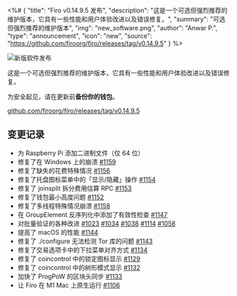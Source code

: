 <%# {
  "title": "Firo v0.14.9.5 发布",
  "description": "这是一个可选但强烈推荐的维护版本，它具有一些性能和用户体验改进以及错误修复。",
  "summary": "可选但强烈推荐的维护版本",
  "img": "new_software.png",
  "author": "Anwar P.",
  "type": "announcement",
  "icon": "new",
  "source": "https://github.com/firoorg/firo/releases/tag/v0.14.9.5"
} %>

![新版软件发布](new_software.png)

这是一个可选但强烈推荐的维护版本，它具有一些性能和用户体验改进以及错误修复。

为安全起见，请在更新前**备份你的钱包**。

[github.com/firoorg/firo/releases/tag/v0.14.9.5](https://github.com/firoorg/firo/releases/tag/v0.14.9.5)

## 变更记录

* 为 Raspberry Pi 添加二进制文件（仅 64 位）
* 修复了在 Windows 上的崩溃 [#1159](https://github.com/firoorg/firo/pull/1159)
* 修复了缺失的花费特殊情况 [#1156](https://github.com/firoorg/firo/pull/1156)
* 修复了托盘图标菜单中的「显示/隐藏」操作 [#1154](https://github.com/firoorg/firo/pull/1154)
* 修复了 joinsplit 拆分费用估算 RPC [#1153](https://github.com/firoorg/firo/pull/1153)
* 修复了钱包最小高度问题 [#1152](https://github.com/firoorg/firo/pull/1152)
* 修复了多线程特殊情况崩溃 [#1158](https://github.com/firoorg/firo/pull/1158)
* 在 GroupElement 反序列化中添加了有效性检查 [#1147](https://github.com/firoorg/firo/pull/1147)
* 对批量验证的各种改进 [#1023](https://github.com/firoorg/firo/pull/1023) [#1034](https://github.com/firoorg/firo/pull/1034) [#1038](https://github.com/firoorg/firo/pull/1038) [#1114](https://github.com/firoorg/firo/pull/1114) [#1058](https://github.com/firoorg/firo/pull/1058)
* 提高了 macOS 的性能 [#1144](https://github.com/firoorg/firo/pull/1144)
* 修复了 ./configure 无法检测 Tor 库的问题 [#1143](https://github.com/firoorg/firo/pull/1143)
* 修复了交易选项卡中的下拉菜单对齐方式 [#1134](https://github.com/firoorg/firo/pull/1134)
* 修复了 coincontrol 中的锁定图标显示 [#1129](https://github.com/firoorg/firo/pull/1129)
* 修复了 coincontrol 中的树形模式显示 [#1132](https://github.com/firoorg/firo/pull/1132)
* 加快了 ProgPoW 的区块头同步 [#1133](https://github.com/firoorg/firo/pull/1133)
* 让 Firo 在 M1 Mac 上原生运行 [#1106](https://github.com/firoorg/firo/pull/1106)
